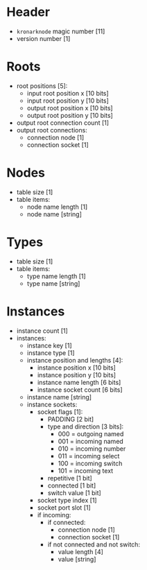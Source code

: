 # Header

- `kronarknode` magic number [11]
- version number [1]

# Roots

- root positions [5]:
    - input root position x [10 bits]
    - input root position y [10 bits]
    - output root position x [10 bits]
    - output root position y [10 bits]
- output root connection count [1]
- output root connections:
    - connection node [1]
    - connection socket [1]

# Nodes

- table size [1]
- table items:
    - node name length [1]
    - node name [string]

# Types

- table size [1]
- table items:
    - type name length [1]
    - type name [string]

# Instances

- instance count [1]
- instances:
    - instance key [1]
    - instance type [1]
    - instance position and lengths [4]:
        - instance position x [10 bits]
        - instance position y [10 bits]
        - instance name length [6 bits]
        - instance socket count [6 bits]
    - instance name [string]
    - instance sockets:
        - socket flags [1]:
            - PADDING [2 bit]
            - type and direction [3 bits]:
                - 000 = outgoing named
                - 001 = incoming named
                - 010 = incoming number
                - 011 = incoming select
                - 100 = incoming switch
                - 101 = incoming text
            - repetitive [1 bit]
            - connected [1 bit]
            - switch value [1 bit]
        - socket type index [1]
        - socket port slot [1]
        - if incoming:
            - if connected:
                - connection node [1]
                - connection socket [1]
            - if not connected and not switch:
                - value length [4]
                - value [string]
